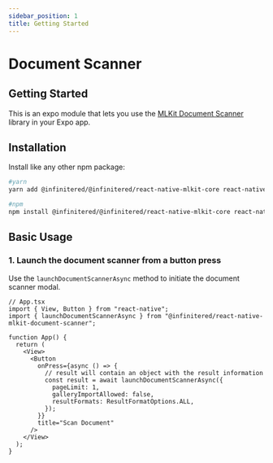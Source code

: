 ```yaml
---
sidebar_position: 1
title: Getting Started
---
```


# Document Scanner

## Getting Started

This is an expo module that lets you use
the [MLKit Document Scanner](https://developers.google.com/ml-kit/vision/doc-scanner) library in your Expo app.

## Installation

Install like any other npm package:

```bash
#yarn
yarn add @infinitered/@infinitered/react-native-mlkit-core react-native-mlkit-document-scanner

#npm
npm install @infinitered/@infinitered/react-native-mlkit-core react-native-mlkit-document-scanner
```

## Basic Usage

### 1. Launch the document scanner from a button press

Use the `launchDocumentScannerAsync` method to initiate the document scanner modal.

```tsx
// App.tsx
import { View, Button } from "react-native";
import { launchDocumentScannerAsync } from "@infinitered/react-native-mlkit-document-scanner";

function App() {
  return (
    <View>
      <Button
        onPress={async () => {
          // result will contain an object with the result information
          const result = await launchDocumentScannerAsync({
            pageLimit: 1,
            galleryImportAllowed: false,
            resultFormats: ResultFormatOptions.ALL,
          });
        }}
        title="Scan Document"
      />
    </View>
  );
}
```
